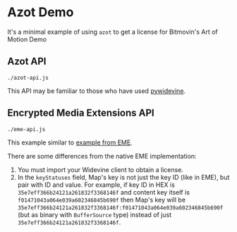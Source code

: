 # Azot Demo

It's a minimal example of using `azot` to get a license for Bitmovin's Art of Motion Demo

## Azot API

`./azot-api.js`

This API may be familiar to those who have used [pywidevine](https://github.com/devine-dl/pywidevine?tab=readme-ov-file#usage).

## Encrypted Media Extensions API

`./eme-api.js`

This example similar to [example from EME](https://www.w3.org/TR/encrypted-media-2/#example-8).

There are some differences from the native EME implementation:

1. You must import your Widevine client to obtain a license.
2. In the `keyStatuses` field, Map's key is not just the key ID (like in EME), but pair with ID and value. For example, if key ID in HEX is `35e7eff366b24121a261832f3368146f` and content key itself is `f01471043a064e039a602346845b690f` then Map's key will be `35e7eff366b24121a261832f3368146f:f01471043a064e039a602346845b690f` (but as binary with `BufferSource` type) instead of just `35e7eff366b24121a261832f3368146f`.
